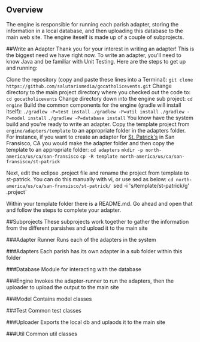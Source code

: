 ## Overview
The engine is responsible for running each parish adapter, storing the information in a local database, and then uploading this database to the main web site.  The engine iteself is made up of a couple of subprojects.

##Write an Adapter
Thank you for your interest in writing an adapter!  This is the biggest need we have right now.  To write an adapter, you'll need to know Java and be familiar with Unit Testing.  Here are the steps to get up and running:

Clone the repository (copy and paste these lines into a Terminal):
        `git clone https://github.com/salutarismedia/gocatholicevents.git`
Change directory to the main project directory where you checked out the code to:
        `cd gocatholicevents`
Change directory down into the engine sub project:
        `cd engine`
Build the common components for the engine (gradle will install itself):
        `./gradlew -P=test install`
        `./gradlew -P=util install`
        `./gradlew -P=model install`
        `./gradlew -P=database install`
You know have the system build and you're ready to write an adapter.  Copy the template project from `engine/adapters/template` to an appropriate folder in the adapters folder.  For instance, if you want to create an adapter for [St. Patrick's](http://www.stpatricksf.org/) in San Fransisco, CA you would make the adapter folder and then copy the template to an appropriate folder:
        `cd adapters`
        `mkdir -p north-america/us/ca/san-fransisco`
        `cp -R template north-america/us/ca/san-fransisco/st-patrick`
        
Next, edit the eclipse .project file and rename the project from template to st-patrick.  You can do this manually with vi, or use sed as below:
        `cd north-america/us/ca/san-fransisco/st-patrick/
        `sed -i 's/template/st-patrick/g' .project`

Within your template folder there is a README.md.  Go ahead and open that and follow the steps to complete your adapter.

##Subprojects
These subprojects work together to gather the information from the different parsishes and upload it to the main site

###Adapter Runner
Runs each of the adapters in the system

###Adapters
Each parish has its own adapter in a sub folder within this folder

###Database
Module for interacting with the database

###Engine
Invokes the adapter-runner to run the adapters, then the uploader to upload the output to the main site

###Model
Contains model classes

###Test
Common test classes

###Uploader
Exports the local db and uplaods it to the main site

###Util
Common util classes
